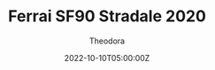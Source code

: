---
title: "Ferrai SF90 Stradale 2020"
meta_title: ""
description: "Ferrai SF90 Stradale 2020 for Assetto Corsa by MNBA"
date: 2022-10-10T05:00:00Z
thumb: S3GXNcj
mainimage: pfTRN7m
cargallery: ["HTgaTN4", "Kb8ZBa9", "X6h4AzI"]
categories: ["Car"]
author: "Theodora"
tags: ["Ferrari", "Hypercar", "Road", "Italy", "2020", "MNBA"]
draft: false
link: https://modsfire.com/xlPXPgqiBRE9sLp
zipsize: "178 MB"
manu: Ferrari
# logo2: amg
country: Italy
year: 2020
class: Hypercar
drivetrain: AWD
engine: 4.0l V8 + motors
power: "986 bhp"
torque: "800"
mass: "1570"
speed: "350"
accel: "2.5 seconds"
gb: 8-speed
creator: MNBA
# creatorfull: Fuzo's Workshop
creatorlink: https://www.patreon.com/mnba
# creator2: MBNA
# creator2link: https://patreon.com/mnba
version: "1.0"
csp: "0.2.4"
carname: "Ferrai SF90 Stradale Assetto Fiorano"
folder: "as_ferrari_sf90_stradale"
livery: "16 colors"
# championship: V8 Supercars
r2r: 0
host: ModsFire
---